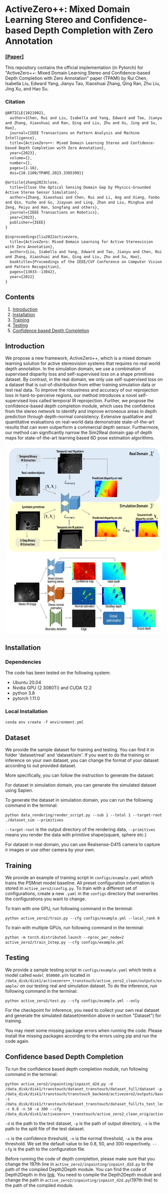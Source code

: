 # ActiveZero++: Mixed Domain Learning Stereo and Confidence-based Depth Completion with Zero Annotation
### [[Paper]](https://ieeexplore.ieee.org/document/10219021)
This repository contains the official implementation (in Pytorch) for "ActiveZero++: Mixed Domain Learning Stereo and Confidence-based Depth Completion with Zero Annotation" paper (TPAMI) by Rui Chen, Isabella Liu, Edward Yang, Jianyu Tao, Xiaoshuai Zhang, Qing Ran, Zhu Liu, Jing Xu, and Hao Su.

### Citation
```
@ARTICLE{10219021,
  author={Chen, Rui and Liu, Isabella and Yang, Edward and Tao, Jianyu and Zhang, Xiaoshuai and Ran, Qing and Liu, Zhu and Xu, Jing and Su, Hao},
  journal={IEEE Transactions on Pattern Analysis and Machine Intelligence}, 
  title={ActiveZero++: Mixed Domain Learning Stereo and Confidence-based Depth Completion with Zero Annotation}, 
  year={2023},
  volume={},
  number={},
  pages={1-16},
  doi={10.1109/TPAMI.2023.3305399}}

```

```
@article{zhang2023close,
  title={Close the Optical Sensing Domain Gap by Physics-Grounded Active Stereo Sensor Simulation},
  author={Zhang, Xiaoshuai and Chen, Rui and Li, Ang and Xiang, Fanbo and Qin, Yuzhe and Gu, Jiayuan and Ling, Zhan and Liu, Minghua and Zeng, Peiyu and Han, Songfang and others},
  journal={IEEE Transactions on Robotics},
  year={2023},
  publisher={IEEE}
}
```

```
@inproceedings{liu2022activezero,
  title={ActiveZero: Mixed Domain Learning for Active Stereovision with Zero Annotation},
  author={Liu, Isabella and Yang, Edward and Tao, Jianyu and Chen, Rui and Zhang, Xiaoshuai and Ran, Qing and Liu, Zhu and Su, Hao},
  booktitle={Proceedings of the IEEE/CVF Conference on Computer Vision and Pattern Recognition},
  pages={13033--13042},
  year={2022}
}
```

## Contents
1. [Introduction](#introduction)
2. [Installation](#installation)
3. [Training](#training)
4. [Testing](#testing)
5. [Confidence based Depth Completion](#confidence-based-depth-completion)

## Introduction
We propose a new framework,
ActiveZero++, which is a mixed domain learning solution for active stereovision systems that requires no real world depth annotation. In
the simulation domain, we use a combination of supervised disparity loss and self-supervised loss on a shape primitives dataset. By
contrast, in the real domain, we only use self-supervised loss on a dataset that is out-of-distribution from either training simulation data or
test real data. To improve the robustness and accuracy of our reprojection loss in hard-to-perceive regions, our method introduces a novel
self-supervised loss called temporal IR reprojection. Further, we propose the confidence-based depth completion module, which uses the
confidence from the stereo network to identify and improve erroneous areas in depth prediction through depth-normal consistency.
Extensive qualitative and quantitative evaluations on real-world data demonstrate state-of-the-art results that can even outperform a
commercial depth sensor. Furthermore, our method can significantly narrow the Sim2Real domain gap of depth maps for state-of-the-art
learning based 6D pose estimation algorithms.



<div align=center><img width="650" height="350" src="pipeline_2.jpg"/></div>
<div align=center><img width="650" height="250" src="pipeline.jpg"/></div>

## Installation
### Dependencies
The code has been tested on the following system:

- Ubuntu 20.04
- Nvidia GPU (2 3080Ti) and CUDA 12.2
- python 3.8
- pytorch 1.11.0


### Local Installation
```
conda env create -f environment.yml
```

## Dataset
We provide the sample dataset for training and testing. You can find it in folder 'dataset/real' and 'dataset/sim'.  If you want to do the training or inference on your own dataset, you can change the format of your dataset according to out provided dataset.

More specifically, you can follow the instruction to generate the dataset:

For dataset in simulation domain, you can generate the simulated dataset using Sapien.

To generate the dataset in simulation domain, you can run the following command in the terminal:
```
python data_rendering/render_script.py --sub 1 --total 1 --target-root ./dataset_sim --primitives
```
`--target-root` is the output directory of the rendering data, `--primitives` means you render the data with primitive shape(square, sphere etc.)

For dataset in real domain, you can use Realsense-D415 camera to capture ir images or use other camera by your own.

## Training
We provide an example of training script in `configs/example.yaml` which trains the PSMnet model baseline. All preset configuration information is stored in `active_zero2/config.py`. To train with a different set of configurations, create a new `.yaml` in the `configs` directory that overwrites the configurations you want to change.

To train with one GPU, run following command in the terminal:
```
python active_zero2/train.py --cfg configs/example.yml --local_rank 0
```

To train with multiple GPUs, run following command in the terminal:
```
python -m torch.distributed.launch --nproc_per_node=2 active_zero2/train_2step.py --cfg configs/example.yml
```


## Testing
We provide a sample testing script in `configs/example.yaml` which tests a model called `model_050000.pth` located in `/data_disk/disk1/activezero++_transtouch/active_zero2_clean/outputs/example/` on our testing real and simulation dataset. 
To do the inference, run following command in the terminal:

```
python active_zero2/test.py --cfg configs/example.yml --only
```
For the checkpoint for inference, you need to collect your own real dataset and generate the simulated dataset(mention above in section "Dataset") for training.

You may meet some missing package errors when running the code. Please install the missing packages according to the errors using pip and run the code again.

## Confidence based Depth Completion
To run the confidence based depth completion module, run following command in the terminal:
```
python active_zero2/inpainting/inpaint_d2d.py -d /data_disk/disk1/transtouch/dataset_transtouch/dataset_full/dataset -p /data_disk/disk1/transtouch/transtouch_backend/activezero2/outputs/baseline/model_070000_test -s /data_disk/disk1/transtouch/dataset_transtouch/dataset_full/ts_test_less.txt -c 0.8 -n 50 -a 300 --cfg /data_disk/disk1/activezero++_transtouch/active_zero2_clean_orig/active_zero2_clean/configs/example.yml
```
`-d` is the path to the test dataset, `-p` is the path of output directory, `-s` is the path to the split file of the test dataset.

`-c` is the confidence threshold, `-n` is the normal threshold, `-a` is the area threshold. We set the default value to be 0.8, 50, and 300 respectively. `--cfg` is the path to the configuration file.

Before running the code of depth completion, please make sure that you change the 197th line in `active_zero2/inpainting/inpaint_d2d.py` to the path of the compiled Depth2Depth module. You can find the code of Depth2Depth in this [link]( https://github.com/Shreeyak/cleargrasp). You need to compile the Depth2Depth module and change the path in `active_zero2/inpainting/inpaint_d2d.py`(197th line) to the path of the compiled module.

